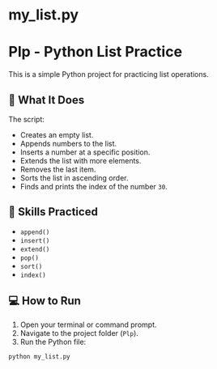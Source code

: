 ﻿# my_list.py
 # Plp - Python List Practice

This is a simple Python project for practicing list operations.

## 🔧 What It Does

The script:
- Creates an empty list.
- Appends numbers to the list.
- Inserts a number at a specific position.
- Extends the list with more elements.
- Removes the last item.
- Sorts the list in ascending order.
- Finds and prints the index of the number `30`.

## 🧠 Skills Practiced

- `append()`
- `insert()`
- `extend()`
- `pop()`
- `sort()`
- `index()`

## 💻 How to Run

1. Open your terminal or command prompt.
2. Navigate to the project folder (`Plp`).
3. Run the Python file:
```bash
python my_list.py


